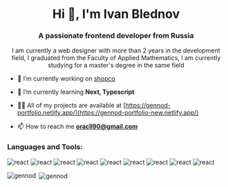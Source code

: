 <h1 align="center">Hi 👋, I'm Ivan Blednov</h1>
<h3 align="center">A passionate frontend developer from Russia</h3>
<p align="center">I am currently a web designer with more than 2 years in the development field, I graduated from the Faculty of Applied Mathematics, I am currently studying for a master's degree in the same field</p>

- 🔭 I’m currently working on [shopco](https://github.com/Gennod/ibb-shopco)

- 🌱 I’m currently learning **Next, Typescript**

- 👨‍💻 All of my projects are available at [https://gennod-portfolio.netlify.app/](https://gennod-portfolio-new.netlify.app/)

- 📫 How to reach me **oracll90@gmail.com**

<h3 align="left">Languages and Tools:</h3>

![react](https://img.shields.io/badge/-REACT-700CF5?style=for-the-badge&logo=react&logoColor=61DAFB&color=333)
![react](https://img.shields.io/badge/-NEXT-700CF5?style=for-the-badge&logo=nextdotjs&logoColor=000000&color=333)
![react](https://img.shields.io/badge/-REDUX-700CF5?style=for-the-badge&logo=redux&logoColor=764ABC&color=333)
![react](https://img.shields.io/badge/-PRETTIER-700CF5?style=for-the-badge&logo=prettier&logoColor=F7B93E&color=333)
![react](https://img.shields.io/badge/-TYPESCRIPT-700CF5?style=for-the-badge&logo=typescript&logoColor=3178C6&color=333)
![react](https://img.shields.io/badge/-firebase-700CF5?style=for-the-badge&logo=firebase&logoColor=FFCA28&color=333)
![react](https://img.shields.io/badge/-NPM-700CF5?style=for-the-badge&logo=npm&logoColor=CB3837&color=333)
![react](https://img.shields.io/badge/-vite-700CF5?style=for-the-badge&logo=vite&logoColor=646CFF&color=333)
![react](https://img.shields.io/badge/-git-700CF5?style=for-the-badge&logo=git&logoColor=F05032&color=333)

<p><img align="left" src="https://github-readme-stats.vercel.app/api/top-langs?username=gennod&show_icons=true&locale=en&layout=compact" alt="gennod" /></p>

<p>&nbsp;<img align="center" src="https://github-readme-stats.vercel.app/api?username=gennod&show_icons=true&locale=en" alt="gennod" /></p>

